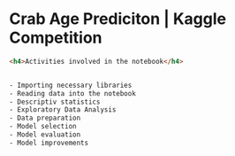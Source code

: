 # Crab Age Prediciton | Kaggle Competition

```html
<h4>Activities involved in the notebook</h4>


- Importing necessary libraries
- Reading data into the notebook
- Descriptiv statistics
- Exploratory Data Analysis
- Data preparation
- Model selection
- Model evaluation
- Model improvements
